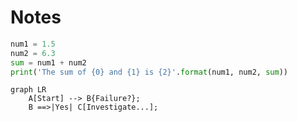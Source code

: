# Notes


```py title="add_number.py" linenums="1"
num1 = 1.5
num2 = 6.3
sum = num1 + num2
print('The sum of {0} and {1} is {2}'.format(num1, num2, sum))
```


```mermaid
graph LR
    A[Start] --> B{Failure?};
    B ==>|Yes| C[Investigate...];

```